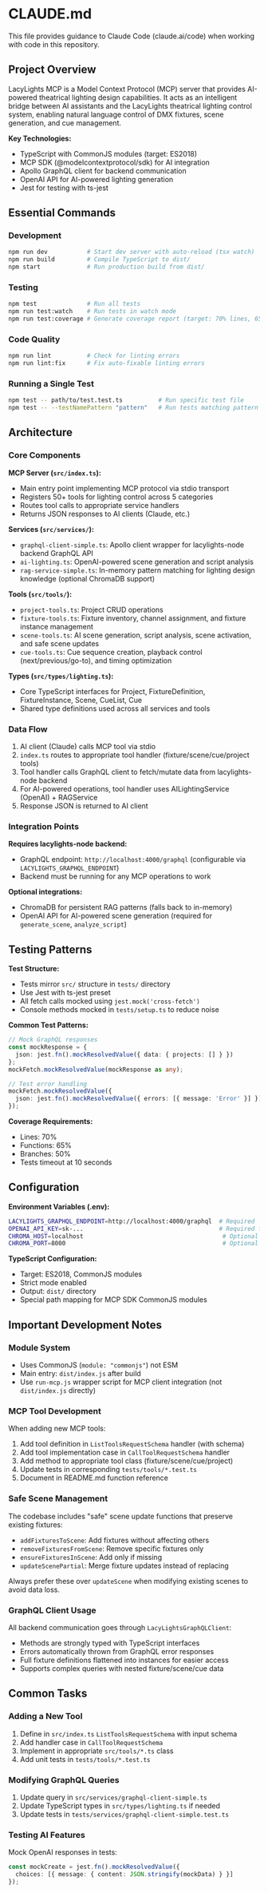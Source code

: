 # CLAUDE.md

This file provides guidance to Claude Code (claude.ai/code) when working with code in this repository.

## Project Overview

LacyLights MCP is a Model Context Protocol (MCP) server that provides AI-powered theatrical lighting design capabilities. It acts as an intelligent bridge between AI assistants and the LacyLights theatrical lighting control system, enabling natural language control of DMX fixtures, scene generation, and cue management.

**Key Technologies:**
- TypeScript with CommonJS modules (target: ES2018)
- MCP SDK (@modelcontextprotocol/sdk) for AI integration
- Apollo GraphQL client for backend communication
- OpenAI API for AI-powered lighting generation
- Jest for testing with ts-jest

## Essential Commands

### Development
```bash
npm run dev           # Start dev server with auto-reload (tsx watch)
npm run build         # Compile TypeScript to dist/
npm start             # Run production build from dist/
```

### Testing
```bash
npm test              # Run all tests
npm run test:watch    # Run tests in watch mode
npm run test:coverage # Generate coverage report (target: 70% lines, 65% functions)
```

### Code Quality
```bash
npm run lint          # Check for linting errors
npm run lint:fix      # Fix auto-fixable linting errors
```

### Running a Single Test
```bash
npm test -- path/to/test.test.ts          # Run specific test file
npm test -- --testNamePattern "pattern"   # Run tests matching pattern
```

## Architecture

### Core Components

**MCP Server (`src/index.ts`):**
- Main entry point implementing MCP protocol via stdio transport
- Registers 50+ tools for lighting control across 5 categories
- Routes tool calls to appropriate service handlers
- Returns JSON responses to AI clients (Claude, etc.)

**Services (`src/services/`):**
- `graphql-client-simple.ts`: Apollo client wrapper for lacylights-node backend GraphQL API
- `ai-lighting.ts`: OpenAI-powered scene generation and script analysis
- `rag-service-simple.ts`: In-memory pattern matching for lighting design knowledge (optional ChromaDB support)

**Tools (`src/tools/`):**
- `project-tools.ts`: Project CRUD operations
- `fixture-tools.ts`: Fixture inventory, channel assignment, and fixture instance management
- `scene-tools.ts`: AI scene generation, script analysis, scene activation, and safe scene updates
- `cue-tools.ts`: Cue sequence creation, playback control (next/previous/go-to), and timing optimization

**Types (`src/types/lighting.ts`):**
- Core TypeScript interfaces for Project, FixtureDefinition, FixtureInstance, Scene, CueList, Cue
- Shared type definitions used across all services and tools

### Data Flow

1. AI client (Claude) calls MCP tool via stdio
2. `index.ts` routes to appropriate tool handler (fixture/scene/cue/project tools)
3. Tool handler calls GraphQL client to fetch/mutate data from lacylights-node backend
4. For AI-powered operations, tool handler uses AILightingService (OpenAI) + RAGService
5. Response JSON is returned to AI client

### Integration Points

**Requires lacylights-node backend:**
- GraphQL endpoint: `http://localhost:4000/graphql` (configurable via `LACYLIGHTS_GRAPHQL_ENDPOINT`)
- Backend must be running for any MCP operations to work

**Optional integrations:**
- ChromaDB for persistent RAG patterns (falls back to in-memory)
- OpenAI API for AI-powered scene generation (required for `generate_scene`, `analyze_script`)

## Testing Patterns

**Test Structure:**
- Tests mirror `src/` structure in `tests/` directory
- Use Jest with ts-jest preset
- All fetch calls mocked using `jest.mock('cross-fetch')`
- Console methods mocked in `tests/setup.ts` to reduce noise

**Common Test Patterns:**
```typescript
// Mock GraphQL responses
const mockResponse = {
  json: jest.fn().mockResolvedValue({ data: { projects: [] } })
};
mockFetch.mockResolvedValue(mockResponse as any);

// Test error handling
mockFetch.mockResolvedValue({
  json: jest.fn().mockResolvedValue({ errors: [{ message: 'Error' }] })
});
```

**Coverage Requirements:**
- Lines: 70%
- Functions: 65%
- Branches: 50%
- Tests timeout at 10 seconds

## Configuration

**Environment Variables (.env):**
```bash
LACYLIGHTS_GRAPHQL_ENDPOINT=http://localhost:4000/graphql  # Required
OPENAI_API_KEY=sk-...                                      # Required for AI features
CHROMA_HOST=localhost                                       # Optional
CHROMA_PORT=8000                                            # Optional
```

**TypeScript Configuration:**
- Target: ES2018, CommonJS modules
- Strict mode enabled
- Output: `dist/` directory
- Special path mapping for MCP SDK CommonJS modules

## Important Development Notes

### Module System
- Uses CommonJS (`module: "commonjs"`) not ESM
- Main entry: `dist/index.js` after build
- Use `run-mcp.js` wrapper script for MCP client integration (not `dist/index.js` directly)

### MCP Tool Development
When adding new MCP tools:
1. Add tool definition in `ListToolsRequestSchema` handler (with schema)
2. Add tool implementation case in `CallToolRequestSchema` handler
3. Add method to appropriate tool class (fixture/scene/cue/project)
4. Update tests in corresponding `tests/tools/*.test.ts`
5. Document in README.md function reference

### Safe Scene Management
The codebase includes "safe" scene update functions that preserve existing fixtures:
- `addFixturesToScene`: Add fixtures without affecting others
- `removeFixturesFromScene`: Remove specific fixtures only
- `ensureFixturesInScene`: Add only if missing
- `updateScenePartial`: Merge fixture updates instead of replacing

Always prefer these over `updateScene` when modifying existing scenes to avoid data loss.

### GraphQL Client Usage
All backend communication goes through `LacyLightsGraphQLClient`:
- Methods are strongly typed with TypeScript interfaces
- Errors automatically thrown from GraphQL error responses
- Full fixture definitions flattened into instances for easier access
- Supports complex queries with nested fixture/scene/cue data

## Common Tasks

### Adding a New Tool
1. Define in `src/index.ts` `ListToolsRequestSchema` with input schema
2. Add handler case in `CallToolRequestSchema`
3. Implement in appropriate `src/tools/*.ts` class
4. Add unit tests in `tests/tools/*.test.ts`

### Modifying GraphQL Queries
1. Update query in `src/services/graphql-client-simple.ts`
2. Update TypeScript types in `src/types/lighting.ts` if needed
3. Update tests in `tests/services/graphql-client-simple.test.ts`

### Testing AI Features
Mock OpenAI responses in tests:
```typescript
const mockCreate = jest.fn().mockResolvedValue({
  choices: [{ message: { content: JSON.stringify(mockData) } }]
});
```